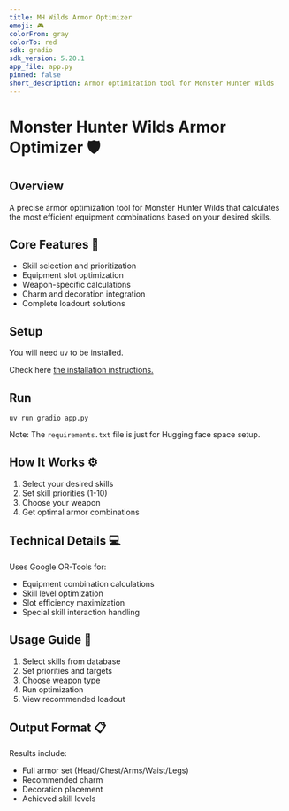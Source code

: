 ```yaml
---
title: MH Wilds Armor Optimizer
emoji: 🎮
colorFrom: gray
colorTo: red
sdk: gradio
sdk_version: 5.20.1
app_file: app.py
pinned: false
short_description: Armor optimization tool for Monster Hunter Wilds
---
```


# Monster Hunter Wilds Armor Optimizer 🛡️

## Overview

A precise armor optimization tool for Monster Hunter Wilds that calculates the most efficient equipment combinations based on your desired skills.

## Core Features 🔧

- Skill selection and prioritization
- Equipment slot optimization
- Weapon-specific calculations
- Charm and decoration integration
- Complete loadourt solutions

## Setup

You will need `uv` to be installed.

Check here [the installation instructions.](https://docs.astral.sh/uv/getting-started/installation/)

## Run

```{bash}
uv run gradio app.py
```

Note: The `requirements.txt` file is just for Hugging face space setup.

## How It Works ⚙️

1. Select your desired skills
2. Set skill priorities (1-10)
3. Choose your weapon
4. Get optimal armor combinations

## Technical Details 💻

Uses Google OR-Tools for:

- Equipment combination calculations
- Skill level optimization
- Slot efficiency maximization
- Special skill interaction handling

## Usage Guide 📖

1. Select skills from database
2. Set priorities and targets
3. Choose weapon type
4. Run optimization
5. View recommended loadout

## Output Format 📋

Results include:

- Full armor set (Head/Chest/Arms/Waist/Legs)
- Recommended charm
- Decoration placement
- Achieved skill levels
